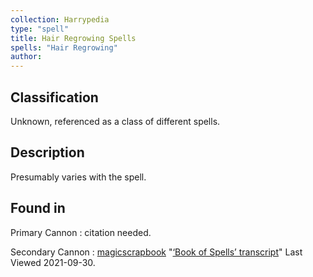 ```yaml
---
collection: Harrypedia
type: "spell"
title: Hair Regrowing Spells
spells: "Hair Regrowing"
author: 
---
```


## Classification

Unknown, referenced as a class of different spells.

## Description

Presumably varies with the spell. 

## Found in

Primary Cannon
:   citation needed.

Secondary Cannon
:   [magicscrapbook](https://magicscrapbook.tumblr.com/)
    "[‘Book of Spells’ transcript](https://magicscrapbook.tumblr.com/post/162085200042/book-of-spells-transcript)"
    Last Viewed 2021-09-30.
